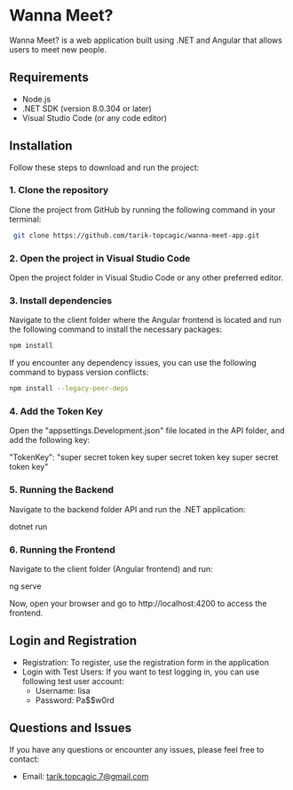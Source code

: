 # Wanna Meet?

Wanna Meet? is a web application built using .NET and Angular that allows users to meet new people.

## Requirements

- Node.js
- .NET SDK (version 8.0.304 or later)
- Visual Studio Code (or any code editor)

## Installation

Follow these steps to download and run the project:

### 1. Clone the repository
Clone the project from GitHub by running the following command in your terminal:

```bash
 git clone https://github.com/tarik-topcagic/wanna-meet-app.git
```
### 2. Open the project in Visual Studio Code
Open the project folder in Visual Studio Code or any other preferred editor.

### 3. Install dependencies
Navigate to the client folder where the Angular frontend is located and run the following command to install the necessary packages:

```bash
npm install
```
If you encounter any dependency issues, you can use the following command to bypass version conflicts:

```bash
npm install --legacy-peer-deps
```
### 4. Add the Token Key
Open the "appsettings.Development.json" file located in the API folder, and add the following key:

"TokenKey": "super secret token key super secret token key super secret token key"

### 5. Running the Backend
Navigate to the backend folder API and run the .NET application:

dotnet run

### 6. Running the Frontend
Navigate to the client folder (Angular frontend) and run:

ng serve

Now, open your browser and go to http://localhost:4200 to access the frontend.

## Login and Registration

- Registration: To register, use the registration form in the application
- Login with Test Users: If you want to test logging in, you can use following test user account:
  - Username: lisa
  - Password: Pa$$w0rd

## Questions and Issues
If you have any questions or encounter any issues, please feel free to contact:
- Email: tarik.topcagic.7@gmail.com